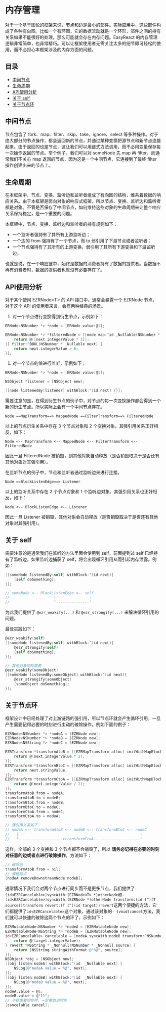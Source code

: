 # 内存管理

对于一个基于图论的框架来说，节点和边是最小的部件。实际应用中，这些部件构成了各种有向图。比如一个有环图，它的数据流动就是一个环形，部件之间的持有关系如果不能很好的处理，那么可能就会存在内存问题。EasyReact 的内存管理逻辑非常简单，也非常精巧。可以让框架使用者无需关注太多的细节即可轻松的使用，而不必担心本框架涉及的内存方面的问题。

## 目录

<!-- TOC -->

- [中间节点](#中间节点)
- [生命周期](#生命周期)
- [API使用分析](#api使用分析)
- [关于 self](#关于-self)
- [关于节点环](#关于节点环)

<!-- /TOC -->

## 中间节点

节点包含了 fork、map、filter、skip、take、ignore、select 等多种操作。对于绝大部分的节点操作，都会返回新的节点，并通过某种变换把源节点和新节点连接起来。由于返回的也是节点，这让我们可以用链式方法调用，而不必用变量保存每一次操作返回的节点。举个例子，我们可以对 someNode 先 map 再 filter，而通常我们不关心 map 返回的节点，因为这是一个中间节点，它连接到了最终 filter 操作创建出来的节点上。

## 生命周期

在本框架中，节点、变换、监听边和监听者组成了有向图的结构，维系着数据的响应关系。由于本框架是面向对象的响应式框架，所以节点、变换、监听边和监听者都是对象。不管是否保存了中间节点，如何维持这些对象的生命周期来让整个响应关系保持稳定，是一个重要的问题。

本框架中，节点、变换、监听边和监听者的持有规则如下：

- 一个监听者强持有了其所有上游监听边；
- 一个边的 from 强持有了一个节点，而 to 弱引用了下游节点或者监听者；
- 一个节点强持有了其所有的上游变换，弱引用了其所有下游变换和下游监听边。

也就是说，在一个响应链中，始终是数据的消费者持有了数据的提供者。当数据不再有消费者时，数据的提供者也就没有必要存在了。

## API使用分析

对于某个使用 EZRNode\<T\> 的 API 接口中，通常会暴露一个 EZRNode 节点。
对于这个 API 的使用者来言，会有两种经典的场景。

1. 对一个节点进行变换得到衍生节点，示例如下：

```objective-c
ERNode<NSNumber *> *node = [ERNode value:@1];

ERNode<NSNumber *> *filteredNode = [[node map:^id _Nullable(NSNumber * _Nullable next) {
    return @([next.integerValue * 2]);
}] filter:^BOOL(NSNumber * _Nullable next) {
    return next.integerValue > 0;
}];
```

1. 对一个节点的值进行监听，示例如下：

```objective-c
ERNode<NSNumber *> *node = [ERNode value:@1];

NSObject *listener = [NSObject new];

[[node listenedBy:listener] withBlock:^(id next) {}];
```

需要注意的是，在得到衍生节点的例子中，对节点的每一次变换操作都会得到一个新的衍生节点。所以实际上会有一个中间节点存在。

```plaintext
Node ==MapTransform==> MappedNode ==FilterTransform==> FilteredNode
```

以上的节点衍生关系中存在 3 个节点对象和 2 个变换对象。其强引用关系正好相反，如下：

```plaintext
Node <-- MapTransform <-- MappedNode <-- FilterTransform <-- FilteredNode
```

因此一旦 FilteredNode 被销毁，则其他对象自动释放（是否销毁取决于是否还有其他对象对其强引用）。

在监听节点的例子中，节点和监听者通过监听边来进行连接。

```plaintext
Node ==BlockListenEdge==> Listener
```

以上的监听关系中存在 2 个节点对象和 1 个监听边对象。其强引用关系也正好相反，如下：

```plaintext
Node <-- BlockListenEdge <-- Listener
```

因此一旦 Listener 被销毁，其他对象会自动释放（是否销毁取决于是否还有其他对象对其强引用）。

## 关于 self

需要注意的是通常我们在监听的方法里面会使用到 self，前面提到过 self 已经持有了监听边，如果监听边捕获了 self，将会出现循环引用从而引起内存泄露。例如：

```objective-c
[[someNode listenedBy:self] withBlock:^(id next){
    [self doSomething];
}];

// someNode <-- BlockListenEdge <-- self
//                    |               ↑
//                    └---------------┘
```

为此我们提供了 `@ezr_weakify(...)` 和  `@ezr_strongify(...)` 来解决循环引用的问题。

最佳实践如下：

```objective-c
@ezr_weakify(self)
[[someNode listenedBy:self] withBlock:^(id next){
    @ezr_strongify(self)
    [self doSomething];
}];

// 其他对象同样需要
@ezr_weakify(someObject)
[[someNode listenedBy:someObject] withBlock:^(id next){
    @ezr_strongify(someObject)
    [someObject doSomething];
}];
```

## 关于节点环

框架设计中已经处理了对上游链路的强引用，所以节点环就会产生循环引用，一旦产生需要记得必要的时刻进行主动的破除操作，例如下面的例子：

```objective-c
EZRNode<NSNumber *> *nodeA = [EZRNode new];
EZRNode<NSNumber *> *nodeB = [EZRNode new];
EZRNode<NSString *> *nodeC = [EZRNode new];

EZRTransform *transformAtoB = [[EZRMapTransform alloc] initWithMapBlock:^NSNumber *(NSNumber *next) {
    return @(next.integerValue * 2);
}];
EZRTransform *transformBtoC = [[EZRMapTransform alloc] initWithMapBlock:^NSString *(NSNumber *next) {
    return next.stringValue;
}];
EZRTransform *transformCtoA = [[EZRMapTransform alloc] initWithMapBlock:^NSNumber *(NSString *next) {
    return @(next.integerValue / 2);
}];
transformAtoB.from = nodeA;
transformAtoB.to = nodeB;
transformBtoC.from = nodeB;
transformBtoC.to = nodeC;
transformCtoA.from = nodeC;
transformCtoA.to = nodeA;

// 强引用关系如下：
// nodeA <-- transformAtoB <-- nodeB <-- transformBtoC <-- nodeC
//   |                                                       ↑
//   └-------------------->transformCtoA---------------------┘
```

这样，全部的 3 个变换和 3 个节点都不会销毁了，所以 **请务必记得在必要的时刻对任意的边或者点进行破除操作**，方法如下：

```objective-c
// 破除边
transformAtoB.from = nil;
// 或破除点
[nodeA removeDownstreamNode:nodeB];
```

通常情况下我们会对两个节点进行同步而不是更多节点，我们提供了`- (id<EZRCancelable>)syncWith:(EZRNode<T> *)otherNode`和`- (id<EZRCancelable>)syncWith:(EZRNode *)otherNode transform:(id (^)(T source))transform revert:(T (^)(id target))revert`这两个便捷的方法，它们都提供了`id<EZRCancelable>`这个对象，通过该对象的`- (void)cancel`方法，我们就可以快速的破除这两个节点的环了，示例如下：

```objective-c
EZRMutableNode<NSNumber *> *nodeA = [EZRMutableNode new];
EZRMutableNode<NSString *> *nodeB = [EZRMutableNode new];
id<EZRCancelable> cancelable = [nodeA syncWith:nodeB transform:^NSNumber * _Nonnull(NSString * _Nonnull target) {
    return @(target.integerValue);
} revert:^NSString * _Nonnull(NSNumber * _Nonnull source) {
    return [NSString stringWithFormat:@"%@", source];
}];
NSObject *obj = [NSObject new];
[[obj listen:nodeA] withBlock:^(id  _Nullable next) {
    NSLog(@"nodeA value = %@", next);
}];
[[obj listen:nodeB] withBlock:^(id  _Nullable next) {
    NSLog(@"nodeB value = %@", next);
}];
nodeA.value = @1;
nodeB.value = @"11";
// 不在需要同步时，一定要取消同步
[cancelable cancel];
```
